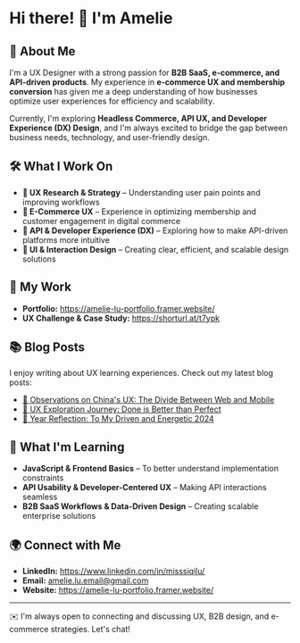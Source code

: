# Hi there! 👋 I'm Amelie

## 🌟 About Me
I'm a UX Designer with a strong passion for **B2B SaaS, e-commerce, and API-driven products**. My experience in **e-commerce UX and membership conversion** has given me a deep understanding of how businesses optimize user experiences for efficiency and scalability.

Currently, I'm exploring **Headless Commerce, API UX, and Developer Experience (DX) Design**, and I'm always excited to bridge the gap between business needs, technology, and user-friendly design.

## 🛠️ What I Work On
- **📌 UX Research & Strategy** – Understanding user pain points and improving workflows
- **🛒 E-Commerce UX** – Experience in optimizing membership and customer engagement in digital commerce
- **🧩 API & Developer Experience (DX)** – Exploring how to make API-driven platforms more intuitive
- **🎨 UI & Interaction Design** – Creating clear, efficient, and scalable design solutions

## 🚀 My Work
- **Portfolio:** https://amelie-lu-portfolio.framer.website/
- **UX Challenge & Case Study:** https://shorturl.at/t7ypk

## 📚 Blog Posts
I enjoy writing about UX learning experiences. Check out my latest blog posts:
- [🔗 Observations on China's UX: The Divide Between Web and Mobile](https://shorturl.at/tzUoX) 
- [🔗 UX Exploration Journey: Done is Better than Perfect](https://shorturl.at/Zuy1n)
- [🔗 Year Reflection: To My Driven and Energetic 2024](https://shorturl.at/amlA9)

## 📖 What I'm Learning
- **JavaScript & Frontend Basics** – To better understand implementation constraints
- **API Usability & Developer-Centered UX** – Making API interactions seamless
- **B2B SaaS Workflows & Data-Driven Design** – Creating scalable enterprise solutions

## 🌍 Connect with Me
- **LinkedIn:** https://www.linkedin.com/in/misssiqilu/
- **Email:** amelie.lu.email@gmail.com
- **Website:** https://amelie-lu-portfolio.framer.website/

---
✉️ I'm always open to connecting and discussing UX, B2B design, and e-commerce strategies. Let's chat!
